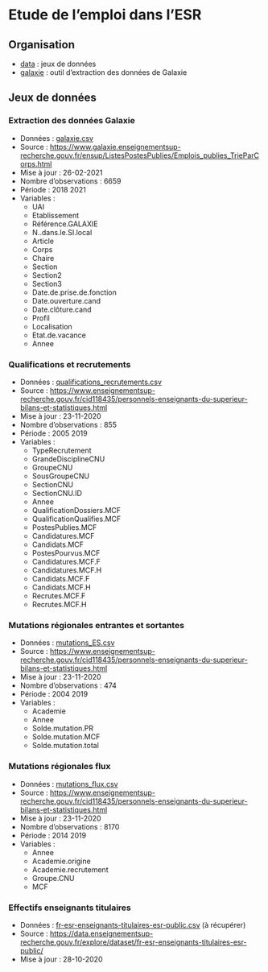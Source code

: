 Etude de l’emploi dans l’ESR
================

## Organisation

  - [data](data/) : jeux de données
  - [galaxie](galaxie/) : outil d’extraction des données de Galaxie

## Jeux de données

### Extraction des données Galaxie

  - Données : [galaxie.csv](data/galaxie.csv)
  - Source :
    <https://www.galaxie.enseignementsup-recherche.gouv.fr/ensup/ListesPostesPublies/Emplois_publies_TrieParCorps.html>
  - Mise à jour : 26-02-2021
  - Nombre d’observations : 6659
  - Période : 2018 2021
  - Variables :
      - UAI
      - Etablissement
      - Référence.GALAXIE
      - N..dans.le.SI.local
      - Article
      - Corps
      - Chaire
      - Section
      - Section2
      - Section3
      - Date.de.prise.de.fonction
      - Date.ouverture.cand
      - Date.clôture.cand
      - Profil
      - Localisation
      - Etat.de.vacance
      - Annee

### Qualifications et recrutements

  - Données :
    [qualifications\_recrutements.csv](data/qualifications_recrutements.csv)
  - Source :
    <https://www.enseignementsup-recherche.gouv.fr/cid118435/personnels-enseignants-du-superieur-bilans-et-statistiques.html>
  - Mise à jour : 23-11-2020
  - Nombre d’observations : 855
  - Période : 2005 2019
  - Variables :
      - TypeRecrutement
      - GrandeDisciplineCNU
      - GroupeCNU
      - SousGroupeCNU
      - SectionCNU
      - SectionCNU.ID
      - Annee
      - QualificationDossiers.MCF
      - QualificationQualifies.MCF
      - PostesPublies.MCF
      - Candidatures.MCF
      - Candidats.MCF
      - PostesPourvus.MCF
      - Candidatures.MCF.F
      - Candidatures.MCF.H
      - Candidats.MCF.F
      - Candidats.MCF.H
      - Recrutes.MCF.F
      - Recrutes.MCF.H

### Mutations régionales entrantes et sortantes

  - Données : [mutations\_ES.csv](data/mutations_ES.csv)
  - Source :
    <https://www.enseignementsup-recherche.gouv.fr/cid118435/personnels-enseignants-du-superieur-bilans-et-statistiques.html>
  - Mise à jour : 23-11-2020
  - Nombre d’observations : 474
  - Période : 2004 2019
  - Variables :
      - Academie
      - Annee
      - Solde.mutation.PR
      - Solde.mutation.MCF
      - Solde.mutation.total

### Mutations régionales flux

  - Données : [mutations\_flux.csv](data/mutations_flux.csv)
  - Source :
    <https://www.enseignementsup-recherche.gouv.fr/cid118435/personnels-enseignants-du-superieur-bilans-et-statistiques.html>
  - Mise à jour : 23-11-2020
  - Nombre d’observations : 8170
  - Période : 2014 2019
  - Variables :
      - Annee
      - Academie.origine
      - Academie.recrutement
      - Groupe.CNU
      - MCF

### Effectifs enseignants titulaires

  - Données :
    [fr-esr-enseignants-titulaires-esr-public.csv](https://data.enseignementsup-recherche.gouv.fr/explore/dataset/fr-esr-enseignants-titulaires-esr-public/download/?format=csv&timezone=Europe/Berlin&lang=fr&use_labels_for_header=true&csv_separator=%3B)
    (à récupérer)
  - Source :
    <https://data.enseignementsup-recherche.gouv.fr/explore/dataset/fr-esr-enseignants-titulaires-esr-public/>
  - Mise à jour : 28-10-2020
